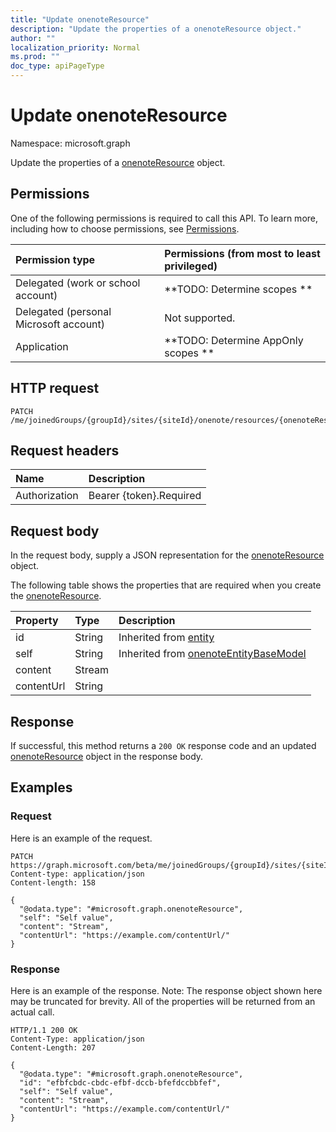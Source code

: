 ```yaml
---
title: "Update onenoteResource"
description: "Update the properties of a onenoteResource object."
author: ""
localization_priority: Normal
ms.prod: ""
doc_type: apiPageType
---
```


# Update onenoteResource

Namespace: microsoft.graph

Update the properties of a [onenoteResource](../resources/onenoteresource.md) object.

## Permissions
One of the following permissions is required to call this API. To learn more, including how to choose permissions, see [Permissions](/concepts/permissions-reference.md).

|Permission type|Permissions (from most to least privileged)|
|:---|:---|
|Delegated (work or school account)|**TODO: Determine scopes **|
|Delegated (personal Microsoft account)|Not supported.|
|Application|**TODO: Determine AppOnly scopes **|

## HTTP request
<!-- {
  "blockType": "ignored"
}
-->
``` http
PATCH /me/joinedGroups/{groupId}/sites/{siteId}/onenote/resources/{onenoteResourceId}
```

## Request headers
|Name|Description|
|:---|:---|
|Authorization|Bearer {token}.Required|

## Request body
In the request body, supply a JSON representation for the [onenoteResource](../resources/onenoteresource.md) object.

The following table shows the properties that are required when you create the [onenoteResource](../resources/onenoteresource.md).

|Property|Type|Description|
|:---|:---|:---|
|id|String| Inherited from [entity](../resources/entity.md)|
|self|String| Inherited from [onenoteEntityBaseModel](../resources/onenoteentitybasemodel.md)|
|content|Stream||
|contentUrl|String||



## Response
If successful, this method returns a `200 OK` response code and an updated [onenoteResource](../resources/onenoteresource.md) object in the response body.

## Examples

### Request
Here is an example of the request.
<!-- {
  "blockType": "request",
  "name": "update_onenoteresource"
}
-->
``` http
PATCH https://graph.microsoft.com/beta/me/joinedGroups/{groupId}/sites/{siteId}/onenote/resources/{onenoteResourceId}
Content-type: application/json
Content-length: 158

{
  "@odata.type": "#microsoft.graph.onenoteResource",
  "self": "Self value",
  "content": "Stream",
  "contentUrl": "https://example.com/contentUrl/"
}
```

### Response
Here is an example of the response. Note: The response object shown here may be truncated for brevity. All of the properties will be returned from an actual call.
<!-- {
  "blockType": "response",
  "truncated": true
}
-->
``` http
HTTP/1.1 200 OK
Content-Type: application/json
Content-Length: 207

{
  "@odata.type": "#microsoft.graph.onenoteResource",
  "id": "efbfcbdc-cbdc-efbf-dccb-bfefdccbbfef",
  "self": "Self value",
  "content": "Stream",
  "contentUrl": "https://example.com/contentUrl/"
}
```

